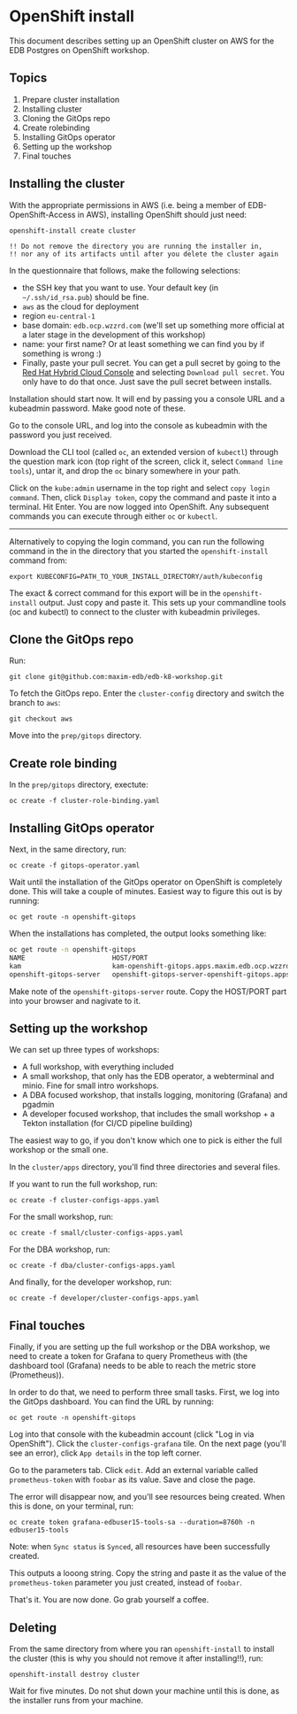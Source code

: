 # OpenShift install
This document describes setting up an OpenShift cluster on AWS for the EDB Postgres on OpenShift workshop.

## Topics

1. Prepare cluster installation
2. Installing cluster
3. Cloning the GitOps repo
3. Create rolebinding
4. Installing GitOps operator
5. Setting up the workshop
6. Final touches


## Installing the cluster
With the appropriate permissions in AWS (i.e. being a member of EDB-OpenShift-Access in
AWS), installing OpenShift should just need:

```
openshift-install create cluster
```

```
!! Do not remove the directory you are running the installer in,
!! nor any of its artifacts until after you delete the cluster again
```

In the questionnaire that follows, make the following selections:
  
  - the SSH key that you want to use. Your default key (in `~/.ssh/id_rsa.pub`) should be fine. 
  - `aws` as the cloud for deployment
  - region `eu-central-1`
  - base domain: `edb.ocp.wzzrd.com` (we'll set up something more official at a later stage in the development of this workshop)
  - name: your first name? Or at least something we can find you by if something is wrong :)
  - Finally, paste your pull secret. You can get a pull secret by going to the [Red Hat Hybrid Cloud Console](https://console.redhat.com/openshift/create/local) and selecting `Download pull secret`. You only have to do that once. Just save the pull secret between installs.

Installation should start now. It will end by passing you a console URL and a kubeadmin password. Make good note of these.

Go to the console URL, and log into the console as kubeadmin with the password you just received. 

Download the CLI tool (called `oc`, an extended version of `kubectl`) through the question mark icon (top right of the screen, click it, select `Command line tools`), untar it, and drop the `oc` binary somewhere in your path. 

Click on the `kube:admin` username in the top right and select `copy login command`. Then, click `Display token`, copy the command and paste it into a terminal. Hit Enter. You are now logged into OpenShift. Any subsequent commands you can execute through either `oc` or `kubectl`. 

----

Alternatively to copying the login command, you can run the following command in the in the directory that you started the `openshift-install` command from: 
```
export KUBECONFIG=PATH_TO_YOUR_INSTALL_DIRECTORY/auth/kubeconfig
```

The exact & correct command for this export will be in the `openshift-install` output. Just copy and paste it. This sets up your commandline tools (oc and kubectl) to connect to the cluster with kubeadmin privileges.


## Clone the GitOps repo
Run:

```
git clone git@github.com:maxim-edb/edb-k8-workshop.git
```

To fetch the GitOps repo. Enter the `cluster-config` directory and switch the branch to `aws`:

```
git checkout aws
```

Move into the `prep/gitops` directory.

## Create role binding

In the `prep/gitops` directory, exectute:

```
oc create -f cluster-role-binding.yaml
```

## Installing GitOps operator

Next, in the same directory, run:

```
oc create -f gitops-operator.yaml
```

Wait until the installation of the GitOps operator on OpenShift is completely done. This will take a couple of minutes. Easiest way to figure this out is by running:

```
oc get route -n openshift-gitops
```

When the installations has completed, the output looks something like:

```bash
oc get route -n openshift-gitops
NAME                      HOST/PORT                                                               PATH   SERVICES                  PORT    TERMINATION            WILDCARD
kam                       kam-openshift-gitops.apps.maxim.edb.ocp.wzzrd.com                              kam                       8443    passthrough/None       None
openshift-gitops-server   openshift-gitops-server-openshift-gitops.apps.maxim.edb.ocp.wzzrd.com          openshift-gitops-server   https   passthrough/Redirect   None
```

Make note of the `openshift-gitops-server` route. Copy the HOST/PORT part into your browser and nagivate to it.

## Setting up the workshop

We can set up three types of workshops:

- A full workshop, with everything included
- A small workshop, that only has the EDB operator, a webterminal and minio. Fine for small intro workshops.
- A DBA focused workshop, that installs logging, monitoring (Grafana) and pgadmin
- A developer focused workshop, that includes the small workshop + a Tekton installation (for CI/CD pipeline building)

The easiest way to go, if you don't know which one to pick is either the full workshop or the small one.

In the `cluster/apps` directory, you'll find three directories and several files. 

If you want to run the full workshop, run:

```
oc create -f cluster-configs-apps.yaml
```

For the small workshop, run:

```
oc create -f small/cluster-configs-apps.yaml
```

For the DBA workshop, run:

```
oc create -f dba/cluster-configs-apps.yaml
```

And finally, for the developer workshop, run:

```
oc create -f developer/cluster-configs-apps.yaml
```

## Final touches

Finally, if you are setting up the full workshop or the DBA workshop, we need to create a token for Grafana to query Prometheus with (the dashboard tool (Grafana) needs to be able to reach the metric store (Prometheus)). 

In order to do that, we need to perform three small tasks. First, we log into the GitOps dashboard. You can find the URL by running:

```
oc get route -n openshift-gitops
```

Log into that console with the kubeadmin account (click "Log in via OpenShift"). Click the `cluster-configs-grafana` tile. On the next page (you'll see an error), click `App details` in the top left corner.

Go to the parameters tab. Click `edit`. Add an external variable called `prometheus-token` with `foobar` as its value. Save and close the page.

The error will disappear now, and you'll see resources being created. When this is done, on your terminal, run:

```
oc create token grafana-edbuser15-tools-sa --duration=8760h -n edbuser15-tools
```

Note: when `Sync status` is `Synced`, all resources have been successfully created.

This outputs a looong string. Copy the string and paste it as the value of the `prometheus-token` parameter you just created, instead of `foobar`. 

That's it. You are now done. Go grab yourself a coffee. 

## Deleting

From the same directory from where you ran `openshift-install` to install the cluster (this is why you should not remove it after installing!!), run: 

```
openshift-install destroy cluster
```

Wait for five minutes. Do not shut down your machine until this is done, as the installer runs from your machine.